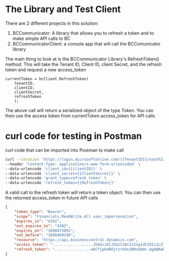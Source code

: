 # The Library and Test Client
There are 2 different projects in this solution:
1. BCCommunicator: A library that allows you to refresh a token and to make simple API calls to BC
2. BCCommunicatorClient: a console app that will call the BCComunicator library

The main thing to look at is the BCCommunicator Library's RefreshToken() method.  This will take the Tenant ID, Client ID, client Secret, and the refresh token and request a new access_token

    currentToken = bcClient.RefreshToken(
        tenantID,
        clientID,
        clientSecret,
        refreshToken
        );

The above call will return a serialized object of the type Token. You can then use the access token from currentToken.access_token for API calls

# curl code for testing in Postman
curl code that can be imported into Postman to make call

```bash
curl --location 'https://login.microsoftonline.com/{{TenantID}}/oauth2/token' \
--header 'Content-Type: application/x-www-form-urlencoded' \
--data-urlencode 'client_id={{clientID}}' \
--data-urlencode 'client_secret={{ClientSecret}}' \
--data-urlencode 'grant_type=refresh_token' \
--data-urlencode 'refresh_token={{RefreshToken}}'
````

A valid call to the refresh token will return a token object.  You can then use the returned access_token in future API calls

```JSON
{
    "token_type": "Bearer",
    "scope": "Financials.ReadWrite.All user_impersonation",
    "expires_in": "4392",
    "ext_expires_in": "4392",
    "expires_on": "1690473891",
    "not_before": "1690469198",
    "resource": "https://api.businesscentral.dynamics.com",
    "access_token": "..................JhbGciOiJSUzI1NiIsIng1dCI6Ii1LSTNROW5OU..................",
    "refresh_token": "................w6Cfjpb4BOjtzrk9x10HzbAHc.AgABAAEAAAAtyolDObpQQ5VtlI4uGjEPAgDs_wUA9P_............"
}
```
